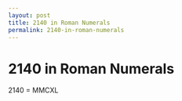 ```yaml
---
layout: post
title: 2140 in Roman Numerals
permalink: 2140-in-roman-numerals
---
```


# 2140 in Roman Numerals

2140 = MMCXL
